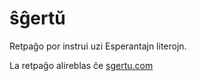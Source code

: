 # ŝĝertŭ

Retpaĝo por instrui uzi Esperantajn literojn.

La retpaĝo alireblas ĉe [sgertu.com](https://sgertu.com/)
